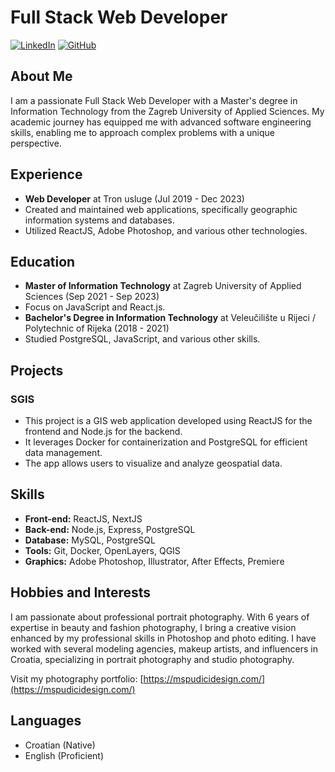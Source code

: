 # Full Stack Web Developer

[![LinkedIn](https://img.shields.io/badge/-LinkedIn-blue?style=flat&logo=linkedin&logoColor=white)](https://www.linkedin.com/in/yourusername/)
[![GitHub](https://img.shields.io/badge/-GitHub-181717?style=flat&logo=github&logoColor=white)](https://github.com/yourusername)

## About Me

I am a passionate Full Stack Web Developer with a Master's degree in Information Technology from the Zagreb University of Applied Sciences. My academic journey has equipped me with advanced software engineering skills, enabling me to approach complex problems with a unique perspective.

## Experience

- **Web Developer** at Tron usluge (Jul 2019 - Dec 2023)
 - Created and maintained web applications, specifically geographic information systems and databases.
 - Utilized ReactJS, Adobe Photoshop, and various other technologies.

## Education

- **Master of Information Technology** at Zagreb University of Applied Sciences (Sep 2021 - Sep 2023)
 - Focus on JavaScript and React.js.
- **Bachelor's Degree in Information Technology** at Veleučilište u Rijeci / Polytechnic of Rijeka (2018 - 2021)
 - Studied PostgreSQL, JavaScript, and various other skills.

## Projects

### SGIS

- This project is a GIS web application developed using ReactJS for the frontend and Node.js for the backend.
- It leverages Docker for containerization and PostgreSQL for efficient data management.
- The app allows users to visualize and analyze geospatial data.

## Skills

- **Front-end:** ReactJS, NextJS
- **Back-end:** Node.js, Express, PostgreSQL
- **Database:** MySQL, PostgreSQL
- **Tools:** Git, Docker, OpenLayers, QGIS
- **Graphics:** Adobe Photoshop, Illustrator, After Effects, Premiere

## Hobbies and Interests

I am passionate about professional portrait photography. With 6 years of expertise in beauty and fashion photography, I bring a creative vision enhanced by my professional skills in Photoshop and photo editing. I have worked with several modeling agencies, makeup artists, and influencers in Croatia, specializing in portrait photography and studio photography.

Visit my photography portfolio: [https://mspudicidesign.com/](https://mspudicidesign.com/)

## Languages

- Croatian (Native)
- English (Proficient)
